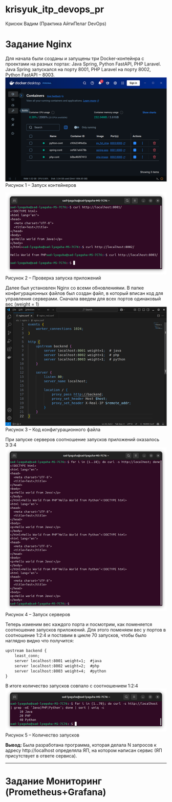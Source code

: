 # krisyuk_itp_devops_pr
Крисюк Вадим (Практика АйтиПелаг DevOps)

# Задание Nginx
Для начала были созданы и запущены три Docker-контейнра с проектами на разных портах: Java Spring, Python FastAPI, PHP Laravel. Java Spring запускался на порту 8001, PHP Laravel на порту 8002, Python FastAPI – 8003.  
![n1](/images/n1.png)<br>
Рисунок 1 – Запуск контейнеров 

![n2](/images/n2.png)<br>
Рисунок 2 – Проверка запуска приложений

Далее был установлен Nginx со всеми обновлениями. В папке конфигурационных файлов был создан файл, в который вписан код для управления серверами. Сначала введем для всех портов одинаковый вес (weight = 1)  
![n3](/images/n3.png)<br>
Рисунок 3 – Код конфигурационного файла

При запуске серверов соотношение запусков приложений оказалось 3:3:4 
![n4](/images/n4.png)<br>
Рисунок 4 – Запуск серверов

Теперь изменим вес каждого порта и посмотрим, как поменяется соотношение запусков приложений. Для этого поменяем вес у портов в соотношение 1:2:4 и поставим в цикле 70 запусков, чтобы было наглядно видно что получится:
```
upstream backend {
    least_conn;  
    server localhost:8001 weight=1;  #java
    server localhost:8002 weight=2;  #php
    server localhost:8003 weight=4;  #python
}
```

В итоге количество запусков совпало с соотношением 1:2:4
![n5](/images/n5.png)<br>
Рисунок 5 – Количество запусков

**Вывод:** Была разработана программа, которая делала N запросов к адресу http://localhost определяла ЯП, на котором написан сервис (ЯП присутствует в ответе сервиса).

---

# Задание Мониторинг (Prometheus+Grafana)
